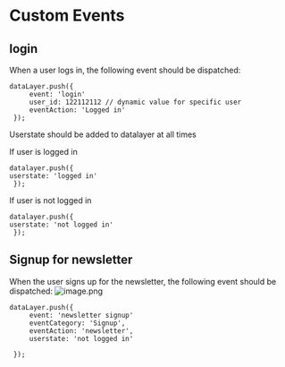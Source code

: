 # Custom Events
## login 
When a user logs in, the following event should be dispatched:

````
dataLayer.push({
     event: 'login'
     user_id: 122112112 // dynamic value for specific user 
     eventAction: 'Logged in'
 }); 
````

Userstate should be added to datalayer at all times 

If user is logged in 

````
datalayer.push({
userstate: 'logged in'  
 }); 
````

If user is not logged in 

````
datalayer.push({
userstate: 'not logged in'  
 }); 
````

## Signup for newsletter

When the user  signs up for the newsletter, the following event should be dispatched:
![image.png](/.attachments/image-7b7e0d09-64e7-4022-9a65-357bf2845083.png)

````
dataLayer.push({
     event: 'newsletter signup'
     eventCategory: 'Signup',
     eventAction: 'newsletter',
     userstate: 'not logged in'

 }); 
````
